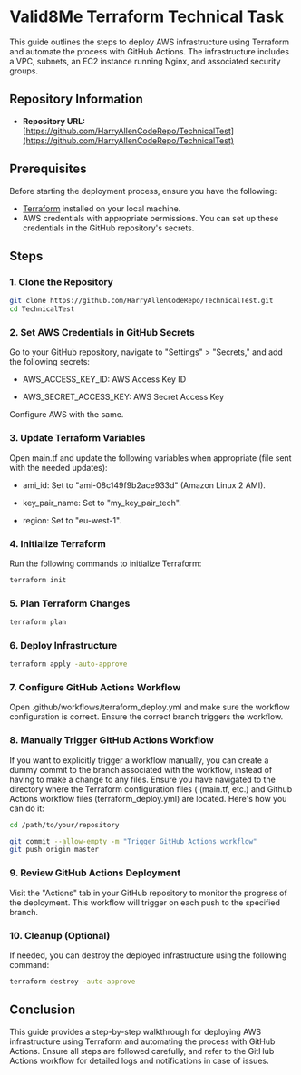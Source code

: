 # Valid8Me Terraform Technical Task 

This guide outlines the steps to deploy AWS infrastructure using Terraform and automate the process with GitHub Actions. The infrastructure includes a VPC, subnets, an EC2 instance running Nginx, and associated security groups.

## Repository Information

- **Repository URL:** [https://github.com/HarryAllenCodeRepo/TechnicalTest](https://github.com/HarryAllenCodeRepo/TechnicalTest)

## Prerequisites

Before starting the deployment process, ensure you have the following:

- [Terraform](https://www.terraform.io/downloads.html) installed on your local machine.
- AWS credentials with appropriate permissions. You can set up these credentials in the GitHub repository's secrets.

## Steps

### 1. Clone the Repository

```bash
git clone https://github.com/HarryAllenCodeRepo/TechnicalTest.git
cd TechnicalTest
```
### 2. Set AWS Credentials in GitHub Secrets
Go to your GitHub repository, navigate to "Settings" > "Secrets," and add the following secrets:

- AWS_ACCESS_KEY_ID: AWS Access Key ID

- AWS_SECRET_ACCESS_KEY: AWS Secret Access Key

Configure AWS with the same.

### 3. Update Terraform Variables
Open main.tf and update the following variables when appropriate (file sent with the needed updates):

- ami_id: Set to "ami-08c149f9b2ace933d" (Amazon Linux 2 AMI).

- key_pair_name: Set to "my_key_pair_tech".

- region: Set to "eu-west-1".

### 4. Initialize Terraform
Run the following commands to initialize Terraform:

```bash
terraform init
```

### 5. Plan Terraform Changes

```bash
terraform plan
```

### 6. Deploy Infrastructure

```bash
terraform apply -auto-approve
```

### 7. Configure GitHub Actions Workflow
Open .github/workflows/terraform_deploy.yml and make sure the workflow configuration is correct. Ensure the correct branch triggers the workflow.

### 8. Manually Trigger GitHub Actions Workflow
If you want to explicitly trigger a workflow manually, you can create a dummy commit to the branch associated with the workflow, instead of having to make a change to any files. 
Ensure you have navigated to the directory where the Terraform configuration files ( (main.tf, etc.) and Github Actions workflow files (terraform_deploy.yml) are located.
Here's how you can do it:

```bash
cd /path/to/your/repository
```
```bash
git commit --allow-empty -m "Trigger GitHub Actions workflow"
git push origin master
```

### 9. Review GitHub Actions Deployment
Visit the "Actions" tab in your GitHub repository to monitor the progress of the deployment. This workflow will trigger on each push to the specified branch.

### 10. Cleanup (Optional)
If needed, you can destroy the deployed infrastructure using the following command:

```bash
terraform destroy -auto-approve
```
## Conclusion
This guide provides a step-by-step walkthrough for deploying AWS infrastructure using Terraform and automating the process with GitHub Actions. Ensure all steps are followed carefully, and refer to the GitHub Actions workflow for detailed logs and notifications in case of issues.

